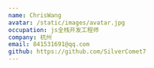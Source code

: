 ```yaml
---
name: ChrisWang
avatar: /static/images/avatar.jpg
occupation: js全栈开发工程师
company: 杭州
email: 841531691@qq.com
github: https://github.com/SilverComet7
---
```

